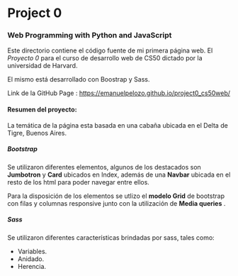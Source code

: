 # Project 0

### Web Programming with Python and JavaScript

Este directorio contiene el código fuente de mi primera página web. El _Proyecto 0_ para el curso de desarrollo web de CS50 dictado por la universidad de Harvard.

El mismo está desarrollado con Boostrap y Sass.

Link de  la GitHub Page : https://emanuelpelozo.github.io/project0_cs50web/


#### Resumen del proyecto:

La temática de la página esta basada en una cabaña ubicada en el Delta de Tigre, Buenos Aires.

##### Bootstrap

Se utilizaron diferentes elementos, algunos de los destacados son **Jumbotron** y **Card** ubicados en Index, además de una **Navbar** ubicada en el resto de los html para poder navegar entre ellos.

Para la disposición de los elementos se utlizo el **modelo Grid** de bootstrap con filas y columnas responsive junto con la utilización de **Media queries** .

##### Sass

Se utilizaron diferentes características brindadas por sass, tales como: 

* Variables.
* Anidado.
* Herencia.

